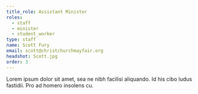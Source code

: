 ```yaml
---
title_role: Assistant Minister
roles:
  - staff
  - minister
  - student_worker
type: staff
name: Scott Fury
email: scott@christchurchmayfair.org
headshot: Scott.jpg
order: 3
---
```

Lorem ipsum dolor sit amet, sea ne nibh facilisi aliquando. Id his cibo ludus fastidii. Pro ad homero insolens cu.
